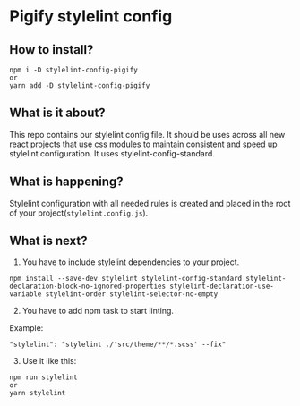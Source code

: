 # Pigify stylelint config

## How to install?
```
npm i -D stylelint-config-pigify
or
yarn add -D stylelint-config-pigify
```

## What is it about?
This repo contains our stylelint config file. It should be uses across all new react projects that use css modules to maintain consistent and speed up stylelint configuration. It uses stylelint-config-standard.

## What is happening?
Stylelint configuration with all needed rules is created and placed in the root of your project(`stylelint.config.js`).

## What is next?
1. You have to include stylelint dependencies to your project.
```
npm install --save-dev stylelint stylelint-config-standard stylelint-declaration-block-no-ignored-properties stylelint-declaration-use-variable stylelint-order stylelint-selector-no-empty
```

2. You have to add npm task to start linting.

Example:
```
"stylelint": "stylelint ./'src/theme/**/*.scss' --fix"
```

3. Use it like this:
```
npm run stylelint
or
yarn stylelint
```